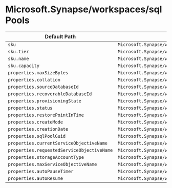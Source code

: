 # Microsoft.Synapse/workspaces/sqlPools

| Default Path | Alias |
|---|---|
| `sku` | `Microsoft.Synapse/workspaces/sqlPools/sku` |
| `sku.tier` | `Microsoft.Synapse/workspaces/sqlPools/sku.tier` |
| `sku.name` | `Microsoft.Synapse/workspaces/sqlPools/sku.name` |
| `sku.capacity` | `Microsoft.Synapse/workspaces/sqlPools/sku.capacity` |
| `properties.maxSizeBytes` | `Microsoft.Synapse/workspaces/sqlPools/maxSizeBytes` |
| `properties.collation` | `Microsoft.Synapse/workspaces/sqlPools/collation` |
| `properties.sourceDatabaseId` | `Microsoft.Synapse/workspaces/sqlPools/sourceDatabaseId` |
| `properties.recoverableDatabaseId` | `Microsoft.Synapse/workspaces/sqlPools/recoverableDatabaseId` |
| `properties.provisioningState` | `Microsoft.Synapse/workspaces/sqlPools/provisioningState` |
| `properties.status` | `Microsoft.Synapse/workspaces/sqlPools/status` |
| `properties.restorePointInTime` | `Microsoft.Synapse/workspaces/sqlPools/restorePointInTime` |
| `properties.createMode` | `Microsoft.Synapse/workspaces/sqlPools/createMode` |
| `properties.creationDate` | `Microsoft.Synapse/workspaces/sqlPools/creationDate` |
| `properties.sqlPoolGuid` | `Microsoft.Synapse/workspaces/sqlPools/sqlPoolGuid` |
| `properties.currentServiceObjectiveName` | `Microsoft.Synapse/workspaces/sqlPools/currentServiceObjectiveName` |
| `properties.requestedServiceObjectiveName` | `Microsoft.Synapse/workspaces/sqlPools/requestedServiceObjectiveName` |
| `properties.storageAccountType` | `Microsoft.Synapse/workspaces/sqlPools/storageAccountType` |
| `properties.maxServiceObjectiveName` | `Microsoft.Synapse/workspaces/sqlPools/maxServiceObjectiveName` |
| `properties.autoPauseTimer` | `Microsoft.Synapse/workspaces/sqlPools/autoPauseTimer` |
| `properties.autoResume` | `Microsoft.Synapse/workspaces/sqlPools/autoResume` |

